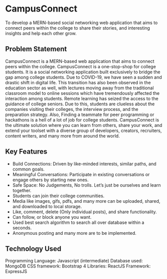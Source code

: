 # CampusConnect

To develop a MERN-based social networking web application that aims to connect peers within the college to share their stories, and interesting insights and help each other grow.

## Problem Statement

CampusConnect is a MERN-based web application that aims to connect peers within the college. CampusConnect is a one-stop-shop for college students. It is a social networking application built exclusively to bridge the gap among college students. Due to COVID-19, we have seen a sudden and drastic shift in digital life. This transition has also been observed in the education sector as well, with lectures moving away from the traditional
classroom model to online sessions which have tremendously affected the interaction among students. Remote learning has seized the access to the guidance of college seniors. Due to this, students are clueless about the
companies visiting their colleges, the interview process, and the preparation strategy. Also, Finding a teammate for peer programming or hackathons is a hell of a lot of job for college students. CampusConnect is the ultimate solution where you can learn from others, share your work, and extend your toolset with a diverse group of developers, creators, recruiters, content writers, and many more from around the world.

## Key Features
- Build Connections: Driven by like-minded interests, similar paths, and common goals.
- Meaningful Conversations: Participate in existing conversations or engage others by starting new ones.
- Safe Space: No Judgements, No trolls. Let’s just be ourselves and learn together.
- Students can join their college communities.
- Media like images, gifs, pdfs, and many more can be uploaded, shared, and downloaded to local storage.
- Like, comment, delete (Only individual posts), and share functionality.
- Can follow, or block anyone you want.
- Used best search algorithm to search all over database within a seconds.
- Anonymous posting and many more are to be implemented.

## Technology Used
Programming Language: Javascript (intermediate)
Database used: MongoDB
CSS framework: Bootstrap 4
Libraries: ReactJS
Framework: ExpressJS

